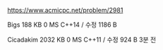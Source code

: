 https://www.acmicpc.net/problem/2981

Bigs 188 KB 0 MS    C++14 / 수정    1186 B

Cicadakim 2032 KB	0 MS	C++11 / 수정	924 B	3분 전
